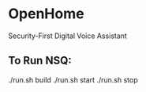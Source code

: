 # OpenHome
Security-First Digital Voice Assistant

## To Run NSQ:
./run.sh build
./run.sh start
./run.sh stop
